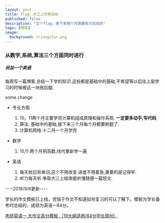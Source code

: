 ```yaml
---
layout: post
title: flag，大三上学期目标
published: false
description: "立个flag，接下来两个月需要努力完成的"
tags: [随笔]
image:
  background: triangular.png
---
```


### 从数学,系统,算法三个方面同时进行
##### 另加一个英语
每周写一篇博客,总结一下学的知识.这些都是基础中的基础,不希望等以后往上层学习的时候被这一块拖后腿.

some change

* 专业方面
   1. 10，11两个月主要学完计算机组成原理和操作系统. **一定要多动手,写代码**
   2. 算法. 基础中的基础,接下来三个月每个月都要刷题了.
   3. 计算机网络.十二月一个月学完


* 数学
   1. 10,11 两个月把高数,线代重新学一遍

* 英语
   1. 每天依旧背单词,这个不用改变.进度不用着急,重要的是记得牢.
   2. 听力每天听.争取大三上结束能听懂随便一篇短文.
<div class="RichContent-inner"><span class="RichText ztext CopyrightRichText-richText" itemprop="text"><p>----2018/9/6更新----</p><p>学长的作文模板已上线，苦恼于作文不知道如何复习的可以了解下。模板为学长备考时总结的，成绩为英语一84分。</p><a class="LinkCard LinkCard--noImage" href="https://link.zhihu.com/?target=https%3A//item.taobao.com/item.htm%3Fspm%3Da1z10.1-c.w4004-15900070330.2.588d6ec2H29CYO%26id%3D562928215577" target="_blank" data-draft-type="link-card" data-draft-node="block" data-za-detail-view-id="172"><span class="LinkCard-content"><span><span class="LinkCard-title" data-text="true">考研英语一 大作文高分模板 （19大纲适用/84分学长原创）</span><span class="LinkCard-meta"><span style="display:inline-flex;align-items:center">​<svg xmlns="http://www.w3.org/2000/svg" class="Zi Zi--InsertLink" fill="currentColor" viewBox="0 0 24 24" width="17" height="17"><path fill-rule="evenodd" d="M 6.77 17.23 c -0.905 -0.904 -0.94 -2.333 -0.08 -3.193 l 3.059 -3.06 l -1.192 -1.19 l -3.059 3.058 c -1.489 1.489 -1.427 3.954 0.138 5.519 s 4.03 1.627 5.519 0.138 l 3.059 -3.059 l -1.192 -1.192 l -3.059 3.06 c -0.86 0.86 -2.289 0.824 -3.193 -0.08 Z m 3.016 -8.673 l 1.192 1.192 l 3.059 -3.06 c 0.86 -0.86 2.289 -0.824 3.193 0.08 c 0.905 0.905 0.94 2.334 0.08 3.194 l -3.059 3.06 l 1.192 1.19 l 3.059 -3.058 c 1.489 -1.489 1.427 -3.954 -0.138 -5.519 s 
